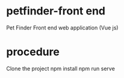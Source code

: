 # petfinder-front end
Pet Finder Front end web application (Vue js)
# procedure
Clone the project 
npm install 
npm run serve
